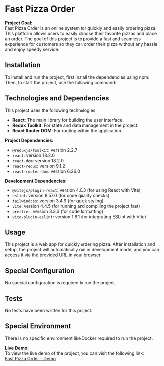 # Fast Pizza Order

**Project Goal:**  
Fast Pizza Order is an online system for quickly and easily ordering pizza. This platform allows users to easily choose their favorite pizzas and place an order. The goal of this project is to provide a fast and seamless experience for customers so they can order their pizza without any hassle and enjoy speedy service.

## Installation
To install and run the project, first install the dependencies using npm:
Then, to start the project, use the following command:

## Technologies and Dependencies
This project uses the following technologies:
- **React**: The main library for building the user interface.
- **Redux Toolkit**: For state and data management in the project.
- **React Router DOM**: For routing within the application.

**Project Dependencies:**
- `@reduxjs/toolkit`: version 2.2.7
- `react`: version 18.2.0
- `react-dom`: version 18.2.0
- `react-redux`: version 9.1.2
- `react-router-dom`: version 6.26.0

**Development Dependencies:**
- `@vitejs/plugin-react`: version 4.0.3 (for using React with Vite)
- `eslint`: version 8.57.0 (for code quality checks)
- `tailwindcss`: version 3.4.9 (for quick styling)
- `vite`: version 4.4.5 (for running and compiling the project fast)
- `prettier`: version 3.3.3 (for code formatting)
- `vite-plugin-eslint`: version 1.8.1 (for integrating ESLint with Vite)

## Usage
This project is a web app for quickly ordering pizza. After installation and setup, the project will automatically run in development mode, and you can access it via the provided URL in your browser.

## Special Configuration
No special configuration is required to run the project.

## Tests
No tests have been written for this project.

## Special Environment
There is no specific environment like Docker required to run the project.

**Live Demo:**  
To view the live demo of the project, you can visit the following link:  
[Fast Pizza Order - Demo](https://fast-pizza-order-nu.vercel.app/)
